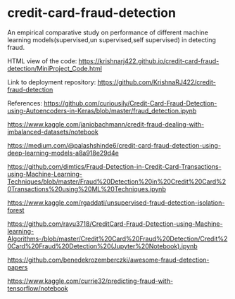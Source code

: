# credit-card-fraud-detection
An empirical comparative study on performance of different machine learning models(supervised,un supervised,self supervised) in detecting fraud. 

HTML view of the code: https://krishnarj422.github.io/credit-card-fraud-detection/MiniProject_Code.html

Link to deployment repository: https://github.com/KrishnaRJ422/credit-fraud-detection

References:
https://github.com/curiousily/Credit-Card-Fraud-Detection-using-Autoencoders-in-Keras/blob/master/fraud_detection.ipynb		

https://www.kaggle.com/janiobachmann/credit-fraud-dealing-with-imbalanced-datasets/notebook

https://medium.com/@palashshinde6/credit-card-fraud-detection-using-deep-learning-models-a8a918e29d4e

https://github.com/dimtics/Fraud-Detection-in-Credit-Card-Transactions-using-Machine-Learning-Techniques/blob/master/Fraud%20Detection%20in%20Credit%20Card%20Transactions%20using%20ML%20Techniques.ipynb

https://www.kaggle.com/rgaddati/unsupervised-fraud-detection-isolation-forest

https://github.com/ravu3718/CreditCard-Fraud-Detection-using-Machine-learning-Algorithms-/blob/master/Credit%20Card%20Fraud%20Detection/Credit%20Card%20Fraud%20Detection%20(Jupyter%20Notebook).ipynb

https://github.com/benedekrozemberczki/awesome-fraud-detection-papers

https://www.kaggle.com/currie32/predicting-fraud-with-tensorflow/notebook


